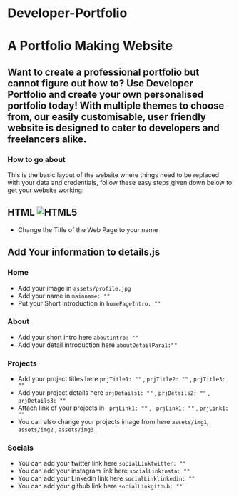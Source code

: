 # Developer-Portfolio
<h1>A Portfolio Making Website </h1>

## Want to create a professional portfolio but cannot figure out how to? Use Developer Portfolio and create your own personalised portfolio today! With multiple themes to choose from, our easily customisable, user friendly website is designed to cater to developers and freelancers alike.

### How to go about
This is the basic layout of the website where things need to be replaced with your data and credentials, follow these easy steps given down below to get your website working: 


## HTML ![HTML5](https://img.shields.io/badge/html5-%23E34F26.svg?style=for-the-badge&logo=html5&logoColor=white)  

- Change the Title of the Web Page to your name

## Add Your information to details.js
### Home
- Add your image in `assets/profile.jpg`
- Add your name in `mainname: ""`
- Put your Short Introduction in `homePageIntro: ""`

### About
- Add your short intro here `aboutIntro: ""`
- Add your detail introduction here `aboutDetailPara1:""`

### Projects
- Add your project titles here `prjTitle1: ""` , `prjTitle2: ""` , `prjTitle3: ""`
- Add your project details here `prjDetails1: ""` , `prjDetails2: ""` , `prjDetails3: ""`
- Attach link of your projects in ` prjLink1: ""` , ` prjLink1: ""` , `prjLink1: ""`
- You can also change your projects image from here `assets/img1`, `assets/img2` , `assets/img3`

### Socials
- You can add your twitter link here `socialLinktwitter: ""`
- You can add your instagram link here `socialLinkinsta: ""`
- You can add your Linkedin link here `socialLinklinkedin: ""`
- You can add your github link here `socialLinkgithub: ""`
